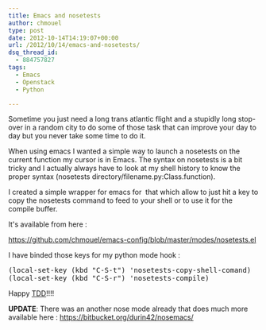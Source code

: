 ```yaml
---
title: Emacs and nosetests
author: chmouel
type: post
date: 2012-10-14T14:19:07+00:00
url: /2012/10/14/emacs-and-nosetests/
dsq_thread_id:
  - 884757827
tags:
  - Emacs
  - Openstack
  - Python

---
```

Sometime you just need a long trans atlantic flight and a stupidly long stop-over in a random city to do some of those task that can improve your day to day but you never take some time to do it.

When using emacs I wanted a simple way to launch a nosetests on the current function my cursor is in Emacs. The syntax on nosetests is a bit tricky and I actually always have to look at my shell history to know the proper syntax (nosetests directory/filename.py:Class.function).

I created a simple wrapper for emacs for  that which allow to just hit a key to copy the nosetests command to feed to your shell or to use it for the compile buffer.

It's available from here :

<https://github.com/chmouel/emacs-config/blob/master/modes/nosetests.el>

I have binded those keys for my python mode hook :

<pre lang="lisp">(local-set-key (kbd "C-S-t") 'nosetests-copy-shell-comand)
(local-set-key (kbd "C-S-r") 'nosetests-compile)
</pre>

Happy [TDD][1]!!!!

**UPDATE**: There was an another nose mode already that does much more available here : <https://bitbucket.org/durin42/nosemacs/>

 [1]: http://en.wikipedia.org/wiki/Test-driven_development